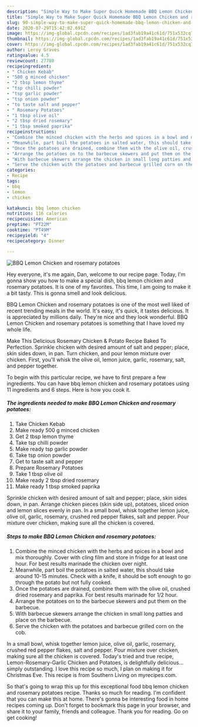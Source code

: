 ```yaml
---
description: "Simple Way to Make Super Quick Homemade BBQ Lemon Chicken and rosemary potatoes"
title: "Simple Way to Make Super Quick Homemade BBQ Lemon Chicken and rosemary potatoes"
slug: 90-simple-way-to-make-super-quick-homemade-bbq-lemon-chicken-and-rosemary-potatoes
date: 2020-07-29T15:42:02.691Z
image: https://img-global.cpcdn.com/recipes/1ad3fab19a41c61d/751x532cq70/bbq-lemon-chicken-and-rosemary-potatoes-recipe-main-photo.jpg
thumbnail: https://img-global.cpcdn.com/recipes/1ad3fab19a41c61d/751x532cq70/bbq-lemon-chicken-and-rosemary-potatoes-recipe-main-photo.jpg
cover: https://img-global.cpcdn.com/recipes/1ad3fab19a41c61d/751x532cq70/bbq-lemon-chicken-and-rosemary-potatoes-recipe-main-photo.jpg
author: Leroy Graves
ratingvalue: 4.5
reviewcount: 27780
recipeingredient:
- " Chicken Kebab"
- "500 g minced chicken"
- "2 tbsp lemon thyme"
- "tsp chilli powder"
- "tsp garlic powder"
- "tsp onion powder"
- "to taste salt and pepper"
- " Rosemary Potatoes"
- "1 tbsp olive oil"
- "2 tbsp dried rosemary"
- "1 tbsp smoked paprika"
recipeinstructions:
- "Combine the minced chicken with the herbs and spices in a bowl and mix thoroughly. Cover with cling film and store in fridge for at least one hour. For best results marinade the chicken over night."
- "Meanwhile, part boil the potatoes in salted water, this should take around 10-15 minutes. Check with a knife, it should be soft enough to go through the potato but not fully cooked."
- "Once the potatoes are drained, combine them with the olive oil, crushed dried rosemary and paprika. For best results marinade for 1/2 hour."
- "Arrange the potatoes on to the barbecue skewers and put them on the barbecue."
- "With barbecue skewers arrange the chicken in small long patties and place on the barbecue."
- "Serve the chicken with the potatoes and barbecue grilled corn on the cob."
categories:
- Recipe
tags:
- bbq
- lemon
- chicken

katakunci: bbq lemon chicken 
nutrition: 116 calories
recipecuisine: American
preptime: "PT22M"
cooktime: "PT49M"
recipeyield: "4"
recipecategory: Dinner

---
```



![BBQ Lemon Chicken and rosemary potatoes](https://img-global.cpcdn.com/recipes/1ad3fab19a41c61d/751x532cq70/bbq-lemon-chicken-and-rosemary-potatoes-recipe-main-photo.jpg)

Hey everyone, it's me again, Dan, welcome to our recipe page. Today, I'm gonna show you how to make a special dish, bbq lemon chicken and rosemary potatoes. It is one of my favorites. This time, I am going to make it a bit tasty. This is gonna smell and look delicious.

BBQ Lemon Chicken and rosemary potatoes is one of the most well liked of recent trending meals in the world. It's easy, it's quick, it tastes delicious. It is appreciated by millions daily. They're nice and they look wonderful. BBQ Lemon Chicken and rosemary potatoes is something that I have loved my whole life.

Make This Delicious Rosemary Chicken &amp; Potato Recipe Baked To Perfection. Sprinkle chicken with desired amount of salt and pepper; place, skin sides down, in pan. Turn chicken, and pour lemon mixture over chicken. First, you&#39;ll whisk the olive oil, lemon juice, garlic, rosemary, salt, and pepper together.


To begin with this particular recipe, we have to first prepare a few ingredients. You can have bbq lemon chicken and rosemary potatoes using 11 ingredients and 6 steps. Here is how you cook it.

<!--inarticleads1-->

##### The ingredients needed to make BBQ Lemon Chicken and rosemary potatoes:

1. Take  Chicken Kebab
1. Make ready 500 g minced chicken
1. Get 2 tbsp lemon thyme
1. Take tsp chilli powder
1. Make ready tsp garlic powder
1. Take tsp onion powder
1. Get to taste salt and pepper
1. Prepare  Rosemary Potatoes
1. Take 1 tbsp olive oil
1. Make ready 2 tbsp dried rosemary
1. Make ready 1 tbsp smoked paprika


Sprinkle chicken with desired amount of salt and pepper; place, skin sides down, in pan. Arrange chicken pieces (skin side up), potatoes, sliced onion and lemon slices evenly in pan. In a small bowl, whisk together lemon juice, olive oil, garlic, rosemary, crushed red pepper flakes, salt and pepper. Pour mixture over chicken, making sure all the chicken is covered. 

<!--inarticleads2-->

##### Steps to make BBQ Lemon Chicken and rosemary potatoes:

1. Combine the minced chicken with the herbs and spices in a bowl and mix thoroughly. Cover with cling film and store in fridge for at least one hour. For best results marinade the chicken over night.
1. Meanwhile, part boil the potatoes in salted water, this should take around 10-15 minutes. Check with a knife, it should be soft enough to go through the potato but not fully cooked.
1. Once the potatoes are drained, combine them with the olive oil, crushed dried rosemary and paprika. For best results marinade for 1/2 hour.
1. Arrange the potatoes on to the barbecue skewers and put them on the barbecue.
1. With barbecue skewers arrange the chicken in small long patties and place on the barbecue.
1. Serve the chicken with the potatoes and barbecue grilled corn on the cob.


In a small bowl, whisk together lemon juice, olive oil, garlic, rosemary, crushed red pepper flakes, salt and pepper. Pour mixture over chicken, making sure all the chicken is covered. Today&#39;s tried and true recipe, Lemon-Rosemary-Garlic Chicken and Potatoes, is delightfully delicious…simply outstanding. I love this recipe so much, I plan on making it for Christmas Eve. This recipe is from Southern Living on myrecipes.com. 

So that's going to wrap this up for this exceptional food bbq lemon chicken and rosemary potatoes recipe. Thanks so much for reading. I'm confident that you can make this at home. There's gonna be interesting food in home recipes coming up. Don't forget to bookmark this page in your browser, and share it to your family, friends and colleague. Thank you for reading. Go on get cooking!
